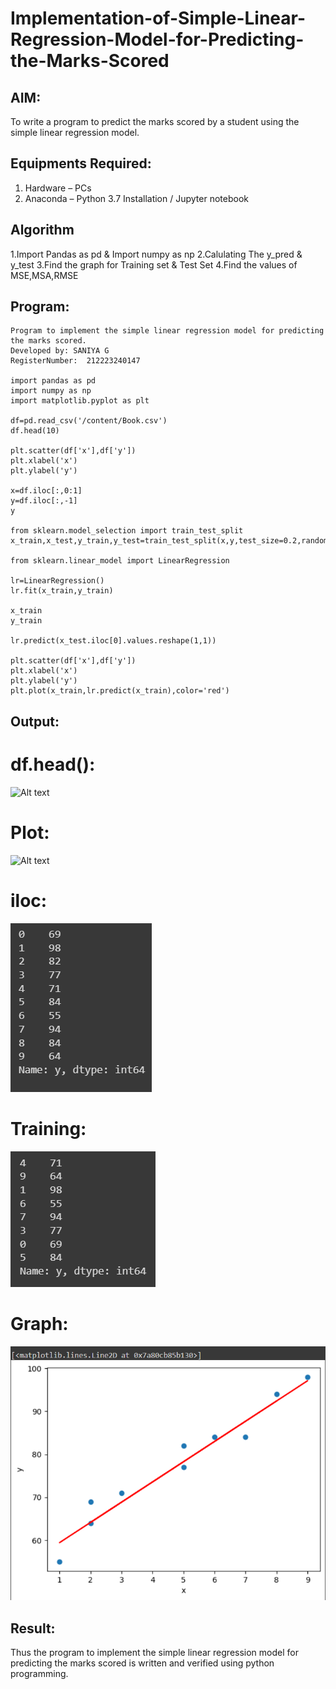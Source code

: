 # Implementation-of-Simple-Linear-Regression-Model-for-Predicting-the-Marks-Scored

## AIM:
To write a program to predict the marks scored by a student using the simple linear regression model.

## Equipments Required:
1. Hardware – PCs
2. Anaconda – Python 3.7 Installation / Jupyter notebook

## Algorithm
1.Import Pandas as pd & Import numpy as np
2.Calulating The y_pred & y_test
3.Find the graph for Training set & Test Set
4.Find the values of MSE,MSA,RMSE

## Program:
``````
Program to implement the simple linear regression model for predicting the marks scored.
Developed by: SANIYA G
RegisterNumber:  212223240147

import pandas as pd
import numpy as np
import matplotlib.pyplot as plt

df=pd.read_csv('/content/Book.csv')
df.head(10)

plt.scatter(df['x'],df['y'])
plt.xlabel('x')
plt.ylabel('y')

x=df.iloc[:,0:1]
y=df.iloc[:,-1]
y

from sklearn.model_selection import train_test_split
x_train,x_test,y_train,y_test=train_test_split(x,y,test_size=0.2,random_state=0)

from sklearn.linear_model import LinearRegression

lr=LinearRegression()
lr.fit(x_train,y_train)

x_train
y_train

lr.predict(x_test.iloc[0].values.reshape(1,1))

plt.scatter(df['x'],df['y'])
plt.xlabel('x')
plt.ylabel('y')
plt.plot(x_train,lr.predict(x_train),color='red')
``````

## Output:
# df.head():
![Alt text](image.png)
# Plot:
![Alt text](image-1.png)
# iloc:
![Alt text](3.png)
# Training:
![Alt text](4.png)
# Graph:
![Alt text](5.png)




## Result:
Thus the program to implement the simple linear regression model for predicting the marks scored is written and verified using python programming.
